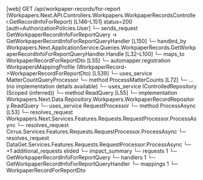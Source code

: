 [web] GET /api/workpaper-records/for-report  (Workpapers.Next.API.Controllers.Workpapers.WorkpaperRecordsController.GetRecordInfoForReport)  [L146–L151] status=200 [auth=AuthorizationPolicies.User]
  └─ sends_request GetWorkpaperRecordInfoForReportQuery -> GetWorkpaperRecordInfoForReportQueryHandler [L150]
    └─ handled_by Workpapers.Next.ApplicationService.Queries.WorkpaperRecords.GetWorkpaperRecordInfoForReportQueryHandler.Handle [L32–L100]
      └─ maps_to WorkpaperRecordForReportDto [L55]
        └─ automapper.registration WorkpapersMappingProfile (WorkpaperRecord->WorkpaperRecordForReportDto) [L539]
      └─ uses_service MatterCountQueryProcessor
        └─ method ProcessMatterCounts [L72]
          └─ ... (no implementation details available)
      └─ uses_service IControlledRepository<WorkpaperRecord> (Scoped (inferred))
        └─ method ReadQuery [L55]
          └─ implementation Workpapers.Next.Data.Repository.Workpapers.WorkpaperRecordRepository.ReadQuery
      └─ uses_service RequestProcessor
        └─ method ProcessAsync [L53]
          └─ resolves_request Workpapers.Next.Services.Features.Requests.RequestProcessor.ProcessAsync
          └─ resolves_request Cirrus.Services.Features.Requests.RequestProcessor.ProcessAsync
          └─ resolves_request DataGet.Services.Features.Requests.RequestProcessor.ProcessAsync
          └─ +1 additional_requests elided
  └─ impact_summary
    └─ requests 1
      └─ GetWorkpaperRecordInfoForReportQuery
    └─ handlers 1
      └─ GetWorkpaperRecordInfoForReportQueryHandler
    └─ mappings 1
      └─ WorkpaperRecordForReportDto

